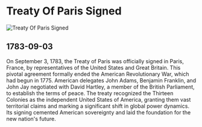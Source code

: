 # Treaty Of Paris Signed

![Treaty Of Paris Signed](https://cdn.britannica.com/56/65256-050-02100698/Treaty-of-Paris-American-Revolution-September-3-1783.jpg)

## 1783-09-03

On September 3, 1783, the Treaty of Paris was officially signed in Paris, France, by representatives of the United States and Great Britain. This pivotal agreement formally ended the American Revolutionary War, which had begun in 1775. American delegates John Adams, Benjamin Franklin, and John Jay negotiated with David Hartley, a member of the British Parliament, to establish the terms of peace. The treaty recognized the Thirteen Colonies as the independent United States of America, granting them vast territorial claims and marking a significant shift in global power dynamics. Its signing cemented American sovereignty and laid the foundation for the new nation's future.